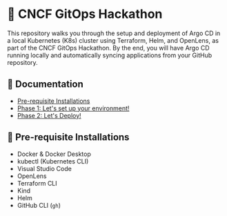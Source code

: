 # 🚀 CNCF GitOps Hackathon

This repository walks you through the setup and deployment of Argo CD in a local Kubernetes (K8s) cluster using Terraform, Helm, and OpenLens, as part of the CNCF GitOps Hackathon. By the end, you will have Argo CD running locally and automatically syncing applications from your GitHub repository.

## 📂 Documentation

- [Pre-requisite Installations](./docs/INSTALLATIONS.md)
- [Phase 1: Let's set up your environment!](./docs/SETUP_ENV.md)
- [Phase 2: Let's Deploy!](./docs/DEPLOY.md)

## 🧰 Pre-requisite Installations

- Docker & Docker Desktop
- kubectl (Kubernetes CLI)
- Visual Studio Code
- OpenLens
- Terraform CLI
- Kind
- Helm
- GitHub CLI (`gh`)
